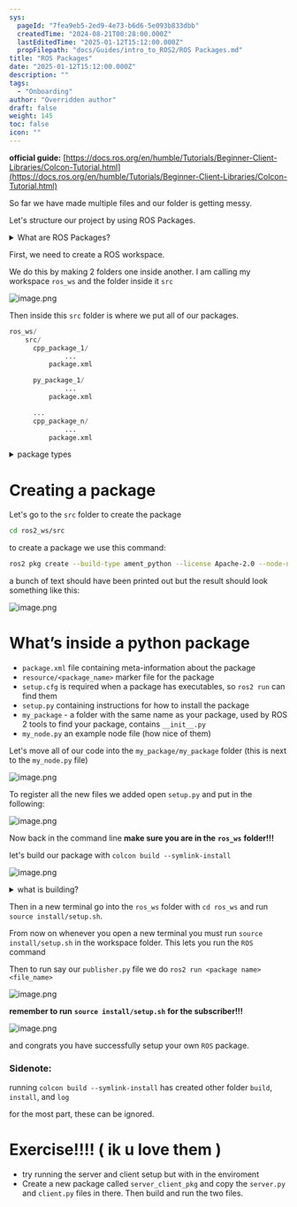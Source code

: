 ```yaml
---
sys:
  pageId: "7fea9eb5-2ed9-4e73-b6d6-5e093b833dbb"
  createdTime: "2024-08-21T00:28:00.000Z"
  lastEditedTime: "2025-01-12T15:12:00.000Z"
  propFilepath: "docs/Guides/intro_to_ROS2/ROS Packages.md"
title: "ROS Packages"
date: "2025-01-12T15:12:00.000Z"
description: ""
tags:
  - "Onboarding"
author: "Overridden author"
draft: false
weight: 145
toc: false
icon: ""
---
```


**official guide:** [https://docs.ros.org/en/humble/Tutorials/Beginner-Client-Libraries/Colcon-Tutorial.html](https://docs.ros.org/en/humble/Tutorials/Beginner-Client-Libraries/Colcon-Tutorial.html)

So far we have made multiple files and our folder is getting messy.

Let's structure our project by using ROS Packages.

<details>

<summary>What are ROS Packages?</summary>

ROS Packages are, as the name implies, packages of code that are highly sharable between ROS developers.

They consist of a folder, `package.xml` file, and source code

```python
      cpp_package_1/
		      ... imagine much code files here ..
          package.xml
```

</details>

First, we need to create a ROS workspace.

We do this by making 2 folders one inside another. I am calling my workspace `ros_ws` and the folder inside it `src`

![image.png](https://prod-files-secure.s3.us-west-2.amazonaws.com/d518164a-d88e-44d1-a4ee-3adb3bd8bce0/70706947-fd18-4537-a67b-e12946812d31/image.png?X-Amz-Algorithm=AWS4-HMAC-SHA256&X-Amz-Content-Sha256=UNSIGNED-PAYLOAD&X-Amz-Credential=ASIAZI2LB4662R4OXCN4%2F20250217%2Fus-west-2%2Fs3%2Faws4_request&X-Amz-Date=20250217T003837Z&X-Amz-Expires=3600&X-Amz-Security-Token=IQoJb3JpZ2luX2VjEEEaCXVzLXdlc3QtMiJIMEYCIQDGd7lFGpGRzsgiZMZs6Dk9zzP%2F02J%2BeRdL%2FsLJcpOdeAIhAKhvjiYKq7dZh8cKr4CEC6q%2Bz%2BlAavioEiMSKv%2BAhIUZKv8DCGkQABoMNjM3NDIzMTgzODA1IgyTWs0kS6mdCJvUfn4q3APwlUEFrV68D8A2y1gbXtyCGWB0gbnjqFXZByui7Ql2ik9ubOSKto8sQNQWUYHC4URvb4LlHBppNax6dTf0HXgat2fZmLcxJFWf8htaMLGFSWq9eCv0fmZJ6cZ3naBEbOSbbszxSX4Gk1l1y7FpN8OXSUxq394maO3Wadph0tB9dmAPn57ENUddAp5l%2BaLIDhC%2FTYgiorJ7YAdVoSRhr0hZmCsF7u%2FHwHj7rVyh32Z3afI4%2BgIzd73u4%2BvP131zGyYCPp8rjhCSqSjwcK%2FFXlN6BKCebyIsalY%2FSe3UhmQUucTKT1yqI%2BS2D7U%2FyJ6eC33woFPRBkenVnIhejO30rG5fDIqWSdola5k%2FKLZuzG6WWxu3aXw31fxC3EU9qcS9Y6l%2BmHt4suetmWst%2FkKi41cJgTiYN9llsZQwPhzkXiR9ssyIQ6E0gPxQF6uqG90lqKolRekGVK4SFS0aBXqYS1Jd5lZgiDGiVKtHD7vcZ8pd8H6DTYeWVaAPqBEonEzPYEstUHFg8BBGzC6hDaRmvwEZMtCyG%2B1Jth9B%2FT1ys%2By0etrRNYP9p1rO4MmF3CqXuI0kIHxnVaCXewijrTXUZ%2Fk9BY3dEMmyCXND6U7JXzvuqd5jdhpehtYE2UA7DDhgMq9BjqkAeRHIl%2FGi9vsOdhduVKag2603OSzXeis%2Fm5cfgyMFpZM76xo5zwEu2LTPynFzCWx3BJ6hFypuENVR9TWg7pEHlmcEYPPyCN9CvKW8XTwe%2BDOiLPY0McB0QHs1DojAqqgeX3zFMeyEcm5kaUhFvAbd%2FqxHpdg0YCjX42BqEzBBA4UdBKdFhIToSbT4PuWb9sEHA970lPonMtWZwymy6REKzUt%2FIqJ&X-Amz-Signature=1d00456746f83e7c0cfd35433988bf5a54f2a4c7ce38324d1f6823327a7cf11f&X-Amz-SignedHeaders=host&x-id=GetObject)

Then inside this `src` folder is where we put all of our packages.

```python
ros_ws/
    src/
      cpp_package_1/
		      ...
          package.xml

      py_package_1/
		      ...
          package.xml

      ...
      cpp_package_n/
		      ...
          package.xml

```

<details>

<summary>package types</summary>

packages can be either `C++` or python.

the intern file structure is different for each but for this guide we will stick to creating python packages

</details>

# Creating a package

Let's go to the `src` folder to create the package

```bash
cd ros2_ws/src
```

to create a package we use this command:

```bash
ros2 pkg create --build-type ament_python --license Apache-2.0 --node-name my_node my_package
```

a bunch of text should have been printed out but the result should look something like this:

![image.png](https://prod-files-secure.s3.us-west-2.amazonaws.com/d518164a-d88e-44d1-a4ee-3adb3bd8bce0/e6cf1e3f-8512-4a3e-b131-079f800bf3e8/image.png?X-Amz-Algorithm=AWS4-HMAC-SHA256&X-Amz-Content-Sha256=UNSIGNED-PAYLOAD&X-Amz-Credential=ASIAZI2LB4662R4OXCN4%2F20250217%2Fus-west-2%2Fs3%2Faws4_request&X-Amz-Date=20250217T003837Z&X-Amz-Expires=3600&X-Amz-Security-Token=IQoJb3JpZ2luX2VjEEEaCXVzLXdlc3QtMiJIMEYCIQDGd7lFGpGRzsgiZMZs6Dk9zzP%2F02J%2BeRdL%2FsLJcpOdeAIhAKhvjiYKq7dZh8cKr4CEC6q%2Bz%2BlAavioEiMSKv%2BAhIUZKv8DCGkQABoMNjM3NDIzMTgzODA1IgyTWs0kS6mdCJvUfn4q3APwlUEFrV68D8A2y1gbXtyCGWB0gbnjqFXZByui7Ql2ik9ubOSKto8sQNQWUYHC4URvb4LlHBppNax6dTf0HXgat2fZmLcxJFWf8htaMLGFSWq9eCv0fmZJ6cZ3naBEbOSbbszxSX4Gk1l1y7FpN8OXSUxq394maO3Wadph0tB9dmAPn57ENUddAp5l%2BaLIDhC%2FTYgiorJ7YAdVoSRhr0hZmCsF7u%2FHwHj7rVyh32Z3afI4%2BgIzd73u4%2BvP131zGyYCPp8rjhCSqSjwcK%2FFXlN6BKCebyIsalY%2FSe3UhmQUucTKT1yqI%2BS2D7U%2FyJ6eC33woFPRBkenVnIhejO30rG5fDIqWSdola5k%2FKLZuzG6WWxu3aXw31fxC3EU9qcS9Y6l%2BmHt4suetmWst%2FkKi41cJgTiYN9llsZQwPhzkXiR9ssyIQ6E0gPxQF6uqG90lqKolRekGVK4SFS0aBXqYS1Jd5lZgiDGiVKtHD7vcZ8pd8H6DTYeWVaAPqBEonEzPYEstUHFg8BBGzC6hDaRmvwEZMtCyG%2B1Jth9B%2FT1ys%2By0etrRNYP9p1rO4MmF3CqXuI0kIHxnVaCXewijrTXUZ%2Fk9BY3dEMmyCXND6U7JXzvuqd5jdhpehtYE2UA7DDhgMq9BjqkAeRHIl%2FGi9vsOdhduVKag2603OSzXeis%2Fm5cfgyMFpZM76xo5zwEu2LTPynFzCWx3BJ6hFypuENVR9TWg7pEHlmcEYPPyCN9CvKW8XTwe%2BDOiLPY0McB0QHs1DojAqqgeX3zFMeyEcm5kaUhFvAbd%2FqxHpdg0YCjX42BqEzBBA4UdBKdFhIToSbT4PuWb9sEHA970lPonMtWZwymy6REKzUt%2FIqJ&X-Amz-Signature=b7df5d0615955ac57e4116ddb82405c8d96aa066676e6ffed92c7ee1db5bc466&X-Amz-SignedHeaders=host&x-id=GetObject)

# What’s inside a python package

- `package.xml` file containing meta-information about the package
- `resource/<package_name>` marker file for the package
- `setup.cfg` is required when a package has executables, so `ros2 run` can find them
- `setup.py` containing instructions for how to install the package
- `my_package` - a folder with the same name as your package, used by ROS 2 tools to find your package, contains `__init__.py`
- `my_node.py` an example node file (how nice of them)

Let's move all of our code into the `my_package/my_package` folder (this is next to the `my_node.py` file)

![image.png](https://prod-files-secure.s3.us-west-2.amazonaws.com/d518164a-d88e-44d1-a4ee-3adb3bd8bce0/9ce58f11-0da9-4d3e-b86d-506a9685d378/image.png?X-Amz-Algorithm=AWS4-HMAC-SHA256&X-Amz-Content-Sha256=UNSIGNED-PAYLOAD&X-Amz-Credential=ASIAZI2LB4662R4OXCN4%2F20250217%2Fus-west-2%2Fs3%2Faws4_request&X-Amz-Date=20250217T003837Z&X-Amz-Expires=3600&X-Amz-Security-Token=IQoJb3JpZ2luX2VjEEEaCXVzLXdlc3QtMiJIMEYCIQDGd7lFGpGRzsgiZMZs6Dk9zzP%2F02J%2BeRdL%2FsLJcpOdeAIhAKhvjiYKq7dZh8cKr4CEC6q%2Bz%2BlAavioEiMSKv%2BAhIUZKv8DCGkQABoMNjM3NDIzMTgzODA1IgyTWs0kS6mdCJvUfn4q3APwlUEFrV68D8A2y1gbXtyCGWB0gbnjqFXZByui7Ql2ik9ubOSKto8sQNQWUYHC4URvb4LlHBppNax6dTf0HXgat2fZmLcxJFWf8htaMLGFSWq9eCv0fmZJ6cZ3naBEbOSbbszxSX4Gk1l1y7FpN8OXSUxq394maO3Wadph0tB9dmAPn57ENUddAp5l%2BaLIDhC%2FTYgiorJ7YAdVoSRhr0hZmCsF7u%2FHwHj7rVyh32Z3afI4%2BgIzd73u4%2BvP131zGyYCPp8rjhCSqSjwcK%2FFXlN6BKCebyIsalY%2FSe3UhmQUucTKT1yqI%2BS2D7U%2FyJ6eC33woFPRBkenVnIhejO30rG5fDIqWSdola5k%2FKLZuzG6WWxu3aXw31fxC3EU9qcS9Y6l%2BmHt4suetmWst%2FkKi41cJgTiYN9llsZQwPhzkXiR9ssyIQ6E0gPxQF6uqG90lqKolRekGVK4SFS0aBXqYS1Jd5lZgiDGiVKtHD7vcZ8pd8H6DTYeWVaAPqBEonEzPYEstUHFg8BBGzC6hDaRmvwEZMtCyG%2B1Jth9B%2FT1ys%2By0etrRNYP9p1rO4MmF3CqXuI0kIHxnVaCXewijrTXUZ%2Fk9BY3dEMmyCXND6U7JXzvuqd5jdhpehtYE2UA7DDhgMq9BjqkAeRHIl%2FGi9vsOdhduVKag2603OSzXeis%2Fm5cfgyMFpZM76xo5zwEu2LTPynFzCWx3BJ6hFypuENVR9TWg7pEHlmcEYPPyCN9CvKW8XTwe%2BDOiLPY0McB0QHs1DojAqqgeX3zFMeyEcm5kaUhFvAbd%2FqxHpdg0YCjX42BqEzBBA4UdBKdFhIToSbT4PuWb9sEHA970lPonMtWZwymy6REKzUt%2FIqJ&X-Amz-Signature=325d0c5b8c7ad174a5fb4fff0a37b7ae8132eb2b4276e73680aeb90fc6776e1b&X-Amz-SignedHeaders=host&x-id=GetObject)

To register all the new files we added open `setup.py` and put in the following:

![image.png](https://prod-files-secure.s3.us-west-2.amazonaws.com/d518164a-d88e-44d1-a4ee-3adb3bd8bce0/1cd7c262-4cae-4496-9d75-c178537d24a2/image.png?X-Amz-Algorithm=AWS4-HMAC-SHA256&X-Amz-Content-Sha256=UNSIGNED-PAYLOAD&X-Amz-Credential=ASIAZI2LB4662R4OXCN4%2F20250217%2Fus-west-2%2Fs3%2Faws4_request&X-Amz-Date=20250217T003837Z&X-Amz-Expires=3600&X-Amz-Security-Token=IQoJb3JpZ2luX2VjEEEaCXVzLXdlc3QtMiJIMEYCIQDGd7lFGpGRzsgiZMZs6Dk9zzP%2F02J%2BeRdL%2FsLJcpOdeAIhAKhvjiYKq7dZh8cKr4CEC6q%2Bz%2BlAavioEiMSKv%2BAhIUZKv8DCGkQABoMNjM3NDIzMTgzODA1IgyTWs0kS6mdCJvUfn4q3APwlUEFrV68D8A2y1gbXtyCGWB0gbnjqFXZByui7Ql2ik9ubOSKto8sQNQWUYHC4URvb4LlHBppNax6dTf0HXgat2fZmLcxJFWf8htaMLGFSWq9eCv0fmZJ6cZ3naBEbOSbbszxSX4Gk1l1y7FpN8OXSUxq394maO3Wadph0tB9dmAPn57ENUddAp5l%2BaLIDhC%2FTYgiorJ7YAdVoSRhr0hZmCsF7u%2FHwHj7rVyh32Z3afI4%2BgIzd73u4%2BvP131zGyYCPp8rjhCSqSjwcK%2FFXlN6BKCebyIsalY%2FSe3UhmQUucTKT1yqI%2BS2D7U%2FyJ6eC33woFPRBkenVnIhejO30rG5fDIqWSdola5k%2FKLZuzG6WWxu3aXw31fxC3EU9qcS9Y6l%2BmHt4suetmWst%2FkKi41cJgTiYN9llsZQwPhzkXiR9ssyIQ6E0gPxQF6uqG90lqKolRekGVK4SFS0aBXqYS1Jd5lZgiDGiVKtHD7vcZ8pd8H6DTYeWVaAPqBEonEzPYEstUHFg8BBGzC6hDaRmvwEZMtCyG%2B1Jth9B%2FT1ys%2By0etrRNYP9p1rO4MmF3CqXuI0kIHxnVaCXewijrTXUZ%2Fk9BY3dEMmyCXND6U7JXzvuqd5jdhpehtYE2UA7DDhgMq9BjqkAeRHIl%2FGi9vsOdhduVKag2603OSzXeis%2Fm5cfgyMFpZM76xo5zwEu2LTPynFzCWx3BJ6hFypuENVR9TWg7pEHlmcEYPPyCN9CvKW8XTwe%2BDOiLPY0McB0QHs1DojAqqgeX3zFMeyEcm5kaUhFvAbd%2FqxHpdg0YCjX42BqEzBBA4UdBKdFhIToSbT4PuWb9sEHA970lPonMtWZwymy6REKzUt%2FIqJ&X-Amz-Signature=be649177c3a0e75447f0623dca4d90c5af5818a95ce85c96dc20e8e80d256813&X-Amz-SignedHeaders=host&x-id=GetObject)

Now back in the command line **make sure you are in the** **`ros_ws`** **folder!!!**

let's build our package with `colcon build --symlink-install`

![image.png](https://prod-files-secure.s3.us-west-2.amazonaws.com/d518164a-d88e-44d1-a4ee-3adb3bd8bce0/2f2a0d27-b173-48fd-b189-5f5c0ce65619/image.png?X-Amz-Algorithm=AWS4-HMAC-SHA256&X-Amz-Content-Sha256=UNSIGNED-PAYLOAD&X-Amz-Credential=ASIAZI2LB4662R4OXCN4%2F20250217%2Fus-west-2%2Fs3%2Faws4_request&X-Amz-Date=20250217T003837Z&X-Amz-Expires=3600&X-Amz-Security-Token=IQoJb3JpZ2luX2VjEEEaCXVzLXdlc3QtMiJIMEYCIQDGd7lFGpGRzsgiZMZs6Dk9zzP%2F02J%2BeRdL%2FsLJcpOdeAIhAKhvjiYKq7dZh8cKr4CEC6q%2Bz%2BlAavioEiMSKv%2BAhIUZKv8DCGkQABoMNjM3NDIzMTgzODA1IgyTWs0kS6mdCJvUfn4q3APwlUEFrV68D8A2y1gbXtyCGWB0gbnjqFXZByui7Ql2ik9ubOSKto8sQNQWUYHC4URvb4LlHBppNax6dTf0HXgat2fZmLcxJFWf8htaMLGFSWq9eCv0fmZJ6cZ3naBEbOSbbszxSX4Gk1l1y7FpN8OXSUxq394maO3Wadph0tB9dmAPn57ENUddAp5l%2BaLIDhC%2FTYgiorJ7YAdVoSRhr0hZmCsF7u%2FHwHj7rVyh32Z3afI4%2BgIzd73u4%2BvP131zGyYCPp8rjhCSqSjwcK%2FFXlN6BKCebyIsalY%2FSe3UhmQUucTKT1yqI%2BS2D7U%2FyJ6eC33woFPRBkenVnIhejO30rG5fDIqWSdola5k%2FKLZuzG6WWxu3aXw31fxC3EU9qcS9Y6l%2BmHt4suetmWst%2FkKi41cJgTiYN9llsZQwPhzkXiR9ssyIQ6E0gPxQF6uqG90lqKolRekGVK4SFS0aBXqYS1Jd5lZgiDGiVKtHD7vcZ8pd8H6DTYeWVaAPqBEonEzPYEstUHFg8BBGzC6hDaRmvwEZMtCyG%2B1Jth9B%2FT1ys%2By0etrRNYP9p1rO4MmF3CqXuI0kIHxnVaCXewijrTXUZ%2Fk9BY3dEMmyCXND6U7JXzvuqd5jdhpehtYE2UA7DDhgMq9BjqkAeRHIl%2FGi9vsOdhduVKag2603OSzXeis%2Fm5cfgyMFpZM76xo5zwEu2LTPynFzCWx3BJ6hFypuENVR9TWg7pEHlmcEYPPyCN9CvKW8XTwe%2BDOiLPY0McB0QHs1DojAqqgeX3zFMeyEcm5kaUhFvAbd%2FqxHpdg0YCjX42BqEzBBA4UdBKdFhIToSbT4PuWb9sEHA970lPonMtWZwymy6REKzUt%2FIqJ&X-Amz-Signature=4406a5ef638b5bd343640cef8b1b617f79ede399bdb3cb95aeca46c3bfeec862&X-Amz-SignedHeaders=host&x-id=GetObject)

<details>

<summary>what is building?</summary>

if you are a CS major at Rose-Hulman you will learn the answer to this in CSSE132

but TLDR; is it combines all the code files into one program that can be run easily 

</details>

Then in a new terminal go into the `ros_ws` folder with `cd ros_ws` and run `source install/setup.sh`. 

From now on whenever you open a new terminal you must run `source install/setup.sh` in the workspace folder. This lets you run the `ROS` command

Then to run say our `publisher.py` file we do `ros2 run <package name> <file_name>`

![image.png](https://prod-files-secure.s3.us-west-2.amazonaws.com/d518164a-d88e-44d1-a4ee-3adb3bd8bce0/4f4b1219-3a44-4632-aa0a-ce3471699f59/image.png?X-Amz-Algorithm=AWS4-HMAC-SHA256&X-Amz-Content-Sha256=UNSIGNED-PAYLOAD&X-Amz-Credential=ASIAZI2LB4662R4OXCN4%2F20250217%2Fus-west-2%2Fs3%2Faws4_request&X-Amz-Date=20250217T003837Z&X-Amz-Expires=3600&X-Amz-Security-Token=IQoJb3JpZ2luX2VjEEEaCXVzLXdlc3QtMiJIMEYCIQDGd7lFGpGRzsgiZMZs6Dk9zzP%2F02J%2BeRdL%2FsLJcpOdeAIhAKhvjiYKq7dZh8cKr4CEC6q%2Bz%2BlAavioEiMSKv%2BAhIUZKv8DCGkQABoMNjM3NDIzMTgzODA1IgyTWs0kS6mdCJvUfn4q3APwlUEFrV68D8A2y1gbXtyCGWB0gbnjqFXZByui7Ql2ik9ubOSKto8sQNQWUYHC4URvb4LlHBppNax6dTf0HXgat2fZmLcxJFWf8htaMLGFSWq9eCv0fmZJ6cZ3naBEbOSbbszxSX4Gk1l1y7FpN8OXSUxq394maO3Wadph0tB9dmAPn57ENUddAp5l%2BaLIDhC%2FTYgiorJ7YAdVoSRhr0hZmCsF7u%2FHwHj7rVyh32Z3afI4%2BgIzd73u4%2BvP131zGyYCPp8rjhCSqSjwcK%2FFXlN6BKCebyIsalY%2FSe3UhmQUucTKT1yqI%2BS2D7U%2FyJ6eC33woFPRBkenVnIhejO30rG5fDIqWSdola5k%2FKLZuzG6WWxu3aXw31fxC3EU9qcS9Y6l%2BmHt4suetmWst%2FkKi41cJgTiYN9llsZQwPhzkXiR9ssyIQ6E0gPxQF6uqG90lqKolRekGVK4SFS0aBXqYS1Jd5lZgiDGiVKtHD7vcZ8pd8H6DTYeWVaAPqBEonEzPYEstUHFg8BBGzC6hDaRmvwEZMtCyG%2B1Jth9B%2FT1ys%2By0etrRNYP9p1rO4MmF3CqXuI0kIHxnVaCXewijrTXUZ%2Fk9BY3dEMmyCXND6U7JXzvuqd5jdhpehtYE2UA7DDhgMq9BjqkAeRHIl%2FGi9vsOdhduVKag2603OSzXeis%2Fm5cfgyMFpZM76xo5zwEu2LTPynFzCWx3BJ6hFypuENVR9TWg7pEHlmcEYPPyCN9CvKW8XTwe%2BDOiLPY0McB0QHs1DojAqqgeX3zFMeyEcm5kaUhFvAbd%2FqxHpdg0YCjX42BqEzBBA4UdBKdFhIToSbT4PuWb9sEHA970lPonMtWZwymy6REKzUt%2FIqJ&X-Amz-Signature=0ebf78fad6b62ab94f9b403689c61221ec2386eb8c974929efb3409aba677771&X-Amz-SignedHeaders=host&x-id=GetObject)

**remember to run** **`source install/setup.sh`** **for the subscriber!!!**

![image.png](https://prod-files-secure.s3.us-west-2.amazonaws.com/d518164a-d88e-44d1-a4ee-3adb3bd8bce0/02121119-dad4-49ec-8356-c956108b4243/image.png?X-Amz-Algorithm=AWS4-HMAC-SHA256&X-Amz-Content-Sha256=UNSIGNED-PAYLOAD&X-Amz-Credential=ASIAZI2LB4662R4OXCN4%2F20250217%2Fus-west-2%2Fs3%2Faws4_request&X-Amz-Date=20250217T003837Z&X-Amz-Expires=3600&X-Amz-Security-Token=IQoJb3JpZ2luX2VjEEEaCXVzLXdlc3QtMiJIMEYCIQDGd7lFGpGRzsgiZMZs6Dk9zzP%2F02J%2BeRdL%2FsLJcpOdeAIhAKhvjiYKq7dZh8cKr4CEC6q%2Bz%2BlAavioEiMSKv%2BAhIUZKv8DCGkQABoMNjM3NDIzMTgzODA1IgyTWs0kS6mdCJvUfn4q3APwlUEFrV68D8A2y1gbXtyCGWB0gbnjqFXZByui7Ql2ik9ubOSKto8sQNQWUYHC4URvb4LlHBppNax6dTf0HXgat2fZmLcxJFWf8htaMLGFSWq9eCv0fmZJ6cZ3naBEbOSbbszxSX4Gk1l1y7FpN8OXSUxq394maO3Wadph0tB9dmAPn57ENUddAp5l%2BaLIDhC%2FTYgiorJ7YAdVoSRhr0hZmCsF7u%2FHwHj7rVyh32Z3afI4%2BgIzd73u4%2BvP131zGyYCPp8rjhCSqSjwcK%2FFXlN6BKCebyIsalY%2FSe3UhmQUucTKT1yqI%2BS2D7U%2FyJ6eC33woFPRBkenVnIhejO30rG5fDIqWSdola5k%2FKLZuzG6WWxu3aXw31fxC3EU9qcS9Y6l%2BmHt4suetmWst%2FkKi41cJgTiYN9llsZQwPhzkXiR9ssyIQ6E0gPxQF6uqG90lqKolRekGVK4SFS0aBXqYS1Jd5lZgiDGiVKtHD7vcZ8pd8H6DTYeWVaAPqBEonEzPYEstUHFg8BBGzC6hDaRmvwEZMtCyG%2B1Jth9B%2FT1ys%2By0etrRNYP9p1rO4MmF3CqXuI0kIHxnVaCXewijrTXUZ%2Fk9BY3dEMmyCXND6U7JXzvuqd5jdhpehtYE2UA7DDhgMq9BjqkAeRHIl%2FGi9vsOdhduVKag2603OSzXeis%2Fm5cfgyMFpZM76xo5zwEu2LTPynFzCWx3BJ6hFypuENVR9TWg7pEHlmcEYPPyCN9CvKW8XTwe%2BDOiLPY0McB0QHs1DojAqqgeX3zFMeyEcm5kaUhFvAbd%2FqxHpdg0YCjX42BqEzBBA4UdBKdFhIToSbT4PuWb9sEHA970lPonMtWZwymy6REKzUt%2FIqJ&X-Amz-Signature=6ac1c6f318b2b0edad33a4ed03119d56ab92319c3ab07cea15a04afd2ac9eab6&X-Amz-SignedHeaders=host&x-id=GetObject)

and congrats you have successfully setup your own `ROS` package.

### Sidenote:

running `colcon build --symlink-install` has created other folder `build`, `install`, and `log`

for the most part, these can be ignored.

# Exercise!!!! ( ik u love them )

- try running the server and client setup but with in the enviroment
- Create a new package called `server_client_pkg` and copy the `server.py` and `client.py` files in there. Then build and run the two files.
